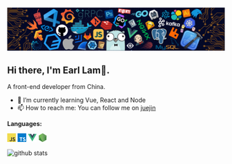 ![](https://raw.githubusercontent.com/Earllam/Earllam/main/banner.png)

<h2> Hi there, I'm Earl Lam👋. </h2>

A front-end developer from China.
- 🌱 I’m currently learning Vue, React and Node
- 📫 How to reach me: You can follow me on [juejin](https://juejin.cn/user/2189882893286808)

**Languages:**  

<code><img height="20" src="https://raw.githubusercontent.com/github/explore/80688e429a7d4ef2fca1e82350fe8e3517d3494d/topics/javascript/javascript.png"></code>
<code><img height="20" src="https://raw.githubusercontent.com/github/explore/80688e429a7d4ef2fca1e82350fe8e3517d3494d/topics/typescript/typescript.png"></code>
<code><img height="20" src="https://raw.githubusercontent.com/github/explore/80688e429a7d4ef2fca1e82350fe8e3517d3494d/topics/vue/vue.png"></code>
<code><img height="20" src="https://raw.githubusercontent.com/github/explore/80688e429a7d4ef2fca1e82350fe8e3517d3494d/topics/nodejs/nodejs.png"></code>

![github stats](https://github-readme-stats.vercel.app/api?username=Earllam&show_icons=true&hide_title=true)
